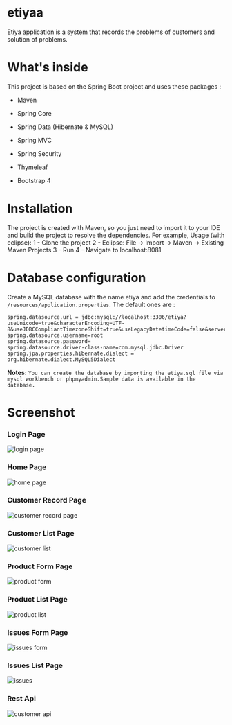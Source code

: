 # etiyaa


Etiya application is a system that records the problems of customers and solution of problems.

# What's inside

This project is based on the Spring Boot project and uses these packages :

- Maven

- Spring Core

- Spring Data (Hibernate & MySQL)

- Spring MVC

- Spring Security

- Thymeleaf

- Bootstrap 4

# Installation

The project is created with Maven, so you just need to import it to your IDE and build the project to resolve the dependencies. For example,
Usage (with eclipse): 1 - Clone the project 2 - Eclipse: File -> Import -> Maven -> Existing Maven Projects 3 - Run 4 - Navigate to localhost:8081

# Database configuration

Create a MySQL database with the name etiya and add the credentials to `` /resources/application.properties``.
The default ones are :

```
spring.datasource.url = jdbc:mysql://localhost:3306/etiya?useUnicode=true&characterEncoding=UTF-8&useJDBCCompliantTimezoneShift=true&useLegacyDatetimeCode=false&serverTimezone=UTC
spring.datasource.username=root
spring.datasource.password=
spring.datasource.driver-class-name=com.mysql.jdbc.Driver
spring.jpa.properties.hibernate.dialect = org.hibernate.dialect.MySQL5Dialect 
```

**Notes:** ``You can create the database by importing the etiya.sql file via mysql workbench or phpmyadmin.Sample data is available in the database.``

# Screenshot

### Login Page 

![login page](https://user-images.githubusercontent.com/30948803/52176953-6e119080-27cb-11e9-9d69-dd2288b41ff7.png)

### Home Page

![home page](https://user-images.githubusercontent.com/30948803/52176972-a7e29700-27cb-11e9-86eb-f4738297c029.png)

### Customer Record Page

![customer record page](https://user-images.githubusercontent.com/30948803/52176990-e2e4ca80-27cb-11e9-91fb-f8e5950f24df.png)

### Customer List Page

![customer list](https://user-images.githubusercontent.com/30948803/52177000-ff810280-27cb-11e9-92a0-236abda3d81e.png)

### Product Form Page

![product form](https://user-images.githubusercontent.com/30948803/52177013-20495800-27cc-11e9-8a0b-321a0be7a575.png)

### Product List Page

![product list](https://user-images.githubusercontent.com/30948803/52177018-44a53480-27cc-11e9-9320-024cd2acde53.png)

### Issues Form Page

![issues form](https://user-images.githubusercontent.com/30948803/52181833-74256280-2807-11e9-8b89-bc7215a458d7.png)

### Issues List Page

![issues](https://user-images.githubusercontent.com/30948803/52181894-2a894780-2808-11e9-8e7a-8761a749cda6.png)

### Rest Api

![customer api](https://user-images.githubusercontent.com/30948803/52177045-9bab0980-27cc-11e9-9bc3-bdf2a0524833.png)

